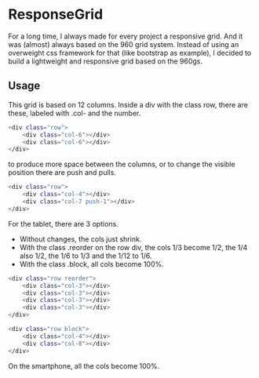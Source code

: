 ResponseGrid
============

For a long time, I always made for every project a responsive grid. And it was (almost) always based on the 960 grid system. Instead of using an overweight css framework for that (like bootstrap as example), I decided to build a lightweight and responsive grid based on the 960gs. 

Usage
--------------------------------------
This grid is based on 12 columns. Inside a div with the class row, there are these, labeled with .col- and the number.

```bash
<div class="row">
    <div class="col-6"></div>
    <div class="col-6"></div>
</div>
```

to produce more space between the columns, or to change the visible position there are push and pulls.

```bash
<div class="row">
    <div class="col-4"></div>
    <div class="col-7 push-1"></div>
</div>
```

For the tablet, there are 3 options. 

- Without changes, the cols just shrink. 
- With the class .reorder on the row div, the cols 1/3 become 1/2, the 1/4 also 1/2, the 1/6 to 1/3 and the 1/12 to 1/6.
- With the class .block, all cols become 100%.

```bash
<div class="row reorder">
    <div class="col-3"></div>
    <div class="col-3"></div>
    <div class="col-3"></div>
    <div class="col-3"></div>
</div>
```

```bash
<div class="row block">
    <div class="col-4"></div>
    <div class="col-8"></div>
</div>
```

On the smartphone, all the cols become 100%. 

